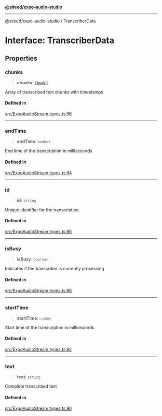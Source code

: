 [**@siteed/expo-audio-studio**](../README.md)

***

[@siteed/expo-audio-studio](../README.md) / TranscriberData

# Interface: TranscriberData

## Properties

### chunks

> **chunks**: [`Chunk`](Chunk.md)[]

Array of transcribed text chunks with timestamps

#### Defined in

[src/ExpoAudioStream.types.ts:96](https://github.com/deeeed/expo-audio-stream/blob/c74460f5bb3fc818511d2b5ebc6a28b5aeb407fe/packages/expo-audio-studio/src/ExpoAudioStream.types.ts#L96)

***

### endTime

> **endTime**: `number`

End time of the transcription in milliseconds

#### Defined in

[src/ExpoAudioStream.types.ts:94](https://github.com/deeeed/expo-audio-stream/blob/c74460f5bb3fc818511d2b5ebc6a28b5aeb407fe/packages/expo-audio-studio/src/ExpoAudioStream.types.ts#L94)

***

### id

> **id**: `string`

Unique identifier for the transcription

#### Defined in

[src/ExpoAudioStream.types.ts:86](https://github.com/deeeed/expo-audio-stream/blob/c74460f5bb3fc818511d2b5ebc6a28b5aeb407fe/packages/expo-audio-studio/src/ExpoAudioStream.types.ts#L86)

***

### isBusy

> **isBusy**: `boolean`

Indicates if the transcriber is currently processing

#### Defined in

[src/ExpoAudioStream.types.ts:88](https://github.com/deeeed/expo-audio-stream/blob/c74460f5bb3fc818511d2b5ebc6a28b5aeb407fe/packages/expo-audio-studio/src/ExpoAudioStream.types.ts#L88)

***

### startTime

> **startTime**: `number`

Start time of the transcription in milliseconds

#### Defined in

[src/ExpoAudioStream.types.ts:92](https://github.com/deeeed/expo-audio-stream/blob/c74460f5bb3fc818511d2b5ebc6a28b5aeb407fe/packages/expo-audio-studio/src/ExpoAudioStream.types.ts#L92)

***

### text

> **text**: `string`

Complete transcribed text

#### Defined in

[src/ExpoAudioStream.types.ts:90](https://github.com/deeeed/expo-audio-stream/blob/c74460f5bb3fc818511d2b5ebc6a28b5aeb407fe/packages/expo-audio-studio/src/ExpoAudioStream.types.ts#L90)
